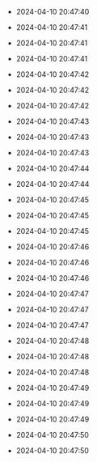
- 2024-04-10 20:47:40

- 2024-04-10 20:47:41

- 2024-04-10 20:47:41

- 2024-04-10 20:47:41

- 2024-04-10 20:47:42

- 2024-04-10 20:47:42

- 2024-04-10 20:47:42

- 2024-04-10 20:47:43

- 2024-04-10 20:47:43

- 2024-04-10 20:47:43

- 2024-04-10 20:47:44

- 2024-04-10 20:47:44

- 2024-04-10 20:47:45

- 2024-04-10 20:47:45

- 2024-04-10 20:47:45

- 2024-04-10 20:47:46

- 2024-04-10 20:47:46

- 2024-04-10 20:47:46

- 2024-04-10 20:47:47

- 2024-04-10 20:47:47

- 2024-04-10 20:47:47

- 2024-04-10 20:47:48

- 2024-04-10 20:47:48

- 2024-04-10 20:47:48

- 2024-04-10 20:47:49

- 2024-04-10 20:47:49

- 2024-04-10 20:47:49

- 2024-04-10 20:47:50

- 2024-04-10 20:47:50
